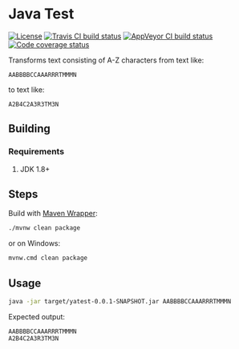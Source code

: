 # Java Test

[![License](https://img.shields.io/github/license/mabrarov/java_yatest)](https://github.com/mabrarov/java_yatest/tree/master/LICENSE)
[![Travis CI build status](https://travis-ci.org/mabrarov/java_yatest.svg?branch=master)](https://travis-ci.org/mabrarov/java_yatest)
[![AppVeyor CI build status](https://ci.appveyor.com/api/projects/status/t24dxibxfm259dfi/branch/master?svg=true)](https://ci.appveyor.com/project/mabrarov/java-yatest/branch/master)
[![Code coverage status](https://codecov.io/gh/mabrarov/java_yatest/branch/master/graph/badge.svg)](https://codecov.io/gh/mabrarov/java_yatest/branch/master)

Transforms text consisting of A-Z characters from text like:

```text
AABBBBCCAAARRRTMMMN
```

to text like:

```text
A2B4C2A3R3TM3N
```

## Building

### Requirements

1. JDK 1.8+

## Steps

Build with [Maven Wrapper](https://github.com/takari/maven-wrapper):

```bash
./mvnw clean package
```

or on Windows:

```cmd
mvnw.cmd clean package
```

## Usage

```bash
java -jar target/yatest-0.0.1-SNAPSHOT.jar AABBBBCCAAARRRTMMMN
```

Expected output:

```text
AABBBBCCAAARRRTMMMN
A2B4C2A3R3TM3N
```
